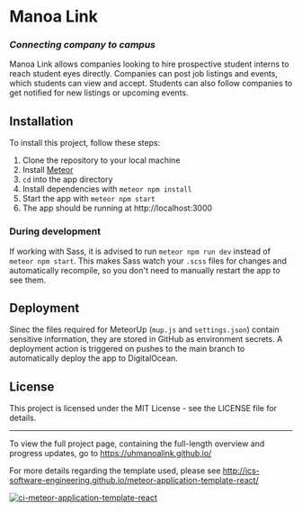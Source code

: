 # Manoa Link

### _Connecting company to campus_

Manoa Link allows companies looking to hire prospective student interns to reach student eyes directly. Companies can post job listings and events, which students can view and accept. Students can also follow companies to get notified for new listings or upcoming events.

## Installation

To install this project, follow these steps:

1. Clone the repository to your local machine
2. Install [Meteor](https://docs.meteor.com/install.html)
3. `cd` into the app directory
4. Install dependencies with `meteor npm install`
5. Start the app with `meteor npm start`
6. The app should be running at http://localhost:3000

### During development

If working with Sass, it is advised to run `meteor npm run dev` instead of `meteor npm start`. This makes Sass watch your `.scss` files for changes and automatically recompile, so you don't need to manually restart the app to see them.

## Deployment

Sinec the files required for MeteorUp (`mup.js` and `settings.json`) contain sensitive information, they are stored in GitHub as environment secrets. A deployment action is triggered on pushes to the main branch to automatically deploy the app to DigitalOcean.

## License

This project is licensed under the MIT License - see the LICENSE file for details.

---

To view the full project page, containing the full-length overview and progress updates, go to https://uhmanoalink.github.io/

For more details regarding the template used, please see http://ics-software-engineering.github.io/meteor-application-template-react/

[![ci-meteor-application-template-react](https://github.com/ics-software-engineering/meteor-application-template-react/actions/workflows/ci.yml/badge.svg)](https://github.com/ics-software-engineering/meteor-application-template-react/actions/workflows/ci.yml)
